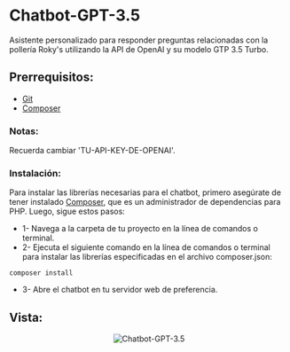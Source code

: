 # Chatbot-GPT-3.5
Asistente personalizado para responder preguntas relacionadas con la pollería Roky's utilizando la API de OpenAI y su modelo GTP 3.5 Turbo.
 
## Prerrequisitos:
- [Git](https://git-scm.com/)
- [Composer](https://getcomposer.org/)

### Notas:
Recuerda cambiar 'TU-API-KEY-DE-OPENAI'.

### Instalación: 
Para instalar las librerías necesarias para el chatbot, primero asegúrate de tener instalado [Composer](https://getcomposer.org/), que es un administrador de dependencias para PHP. Luego, sigue estos pasos:

- 1- Navega a la carpeta de tu proyecto en la línea de comandos o terminal.
- 2- Ejecuta el siguiente comando en la línea de comandos o terminal para instalar las librerías especificadas en el archivo composer.json:

```
composer install
```
- 3- Abre el chatbot en tu servidor web de preferencia.

## Vista:

<div align="center">
    <img src="https://s12.gifyu.com/images/Rokys.gif" alt="Chatbot-GPT-3.5">
</div>




 
 
